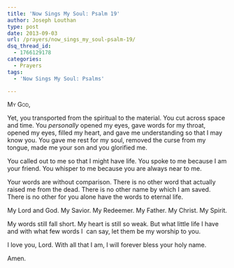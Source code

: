 ```yaml
---
title: 'Now Sings My Soul: Psalm 19'
author: Joseph Louthan
type: post
date: 2013-09-03
url: /prayers/now_sings_my_soul-psalm-19/
dsq_thread_id:
  - 1766129178
categories:
  - Prayers
tags:
  - 'Now Sings My Soul: Psalms'

---
```

<div style="font-variant: small-caps;">
  My God,
</div>

Yet, you transported from the spiritual to the material. You cut across space and time. You _personally_ opened my eyes, gave words for my throat, opened my eyes, filled my heart, and gave me understanding so that I may know you. You gave me rest for my soul, removed the curse from my tongue, made me your son and you glorified me.

You called out to me so that I might have life. You spoke to me because I am your friend. You whisper to me because you are always near to me.

Your words are without comparison. There is no other word that actually raised me from the dead. There is no other name by which I am saved. There is no other for you alone have the words to eternal life.

My Lord and God. My Savior. My Redeemer. My Father. My Christ. My Spirit.

My words still fall short. My heart is still so weak. But what little life I have and with what few words I  can say, let them be my worship to you.

I love you, Lord. With all that I am, I will forever bless your holy name.

Amen.